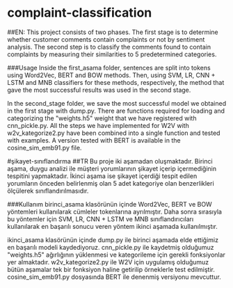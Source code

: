 # complaint-classification
##EN:
This project consists of two phases. The first stage is to determine whether customer comments contain complaints or not by sentiment analysis.
The second step is to classify the comments found to contain complaints by measuring their similarities to 5 predetermined categories.

###Usage
Inside the first_asama folder, sentences are split into tokens using Word2Vec, BERT and BOW methods.
Then, using SVM, LR, CNN + LSTM and MNB classifiers for these methods, respectively, the method that gave the most successful results was used in the second stage.

In the second_stage folder, we save the most successful model we obtained in the first stage with dump.py.
There are functions required for loading and categorizing the "weights.h5" weight that we have registered with cnn_pickle.py.
All the steps we have implemented for W2V with w2v_kategorize2.py have been combined into a single function and tested with examples.
A version tested with BERT is available in the cosine_sim_emb91.py file.




#şikayet-sınıflandırma
##TR
Bu proje iki aşamadan oluşmaktadır. Birinci aşama, duygu analizi ile müşteri yorumlarının şikayet içerip içermediğinin tespitini yapmaktadır.
İkinci aşama ise şikayet içerdiği tespit edilen yorumların önceden belirlenmiş olan 5 adet kategoriye olan benzerlikleri ölçülerek sınıflandırılmasıdır.

###Kullanım
birinci_asama klasörünün içinde Word2Vec, BERT ve BOW yöntemleri kullanılarak cümleler tokenlarına ayrılmıştır. 
Daha sonra sırasıyla bu yöntemler için SVM, LR, CNN + LSTM ve MNB sınıflandırıcıları kullanılarak en başarılı sonucu veren yöntem ikinci aşamada kullanılmıştır.

ikinci_asama klasörünün içinde dump.py ile birinci aşamada elde ettiğimiz en başarılı modeli kaydediyoruz.
cnn_pickle.py ile kaydetmiş olduğumuz "weights.h5" ağırlığının yüklenmesi ve kategorileme için gerekli fonksiyonlar yer almaktadır.
w2v_kategorize2.py ile W2V için uygulamış olduğumuz bütün aşamalar tek bir fonksiyon haline getirilip örneklerle test edilmiştir.
cosine_sim_emb91.py dosyasında BERT ile denenmiş versiyonu mevcuttur.

